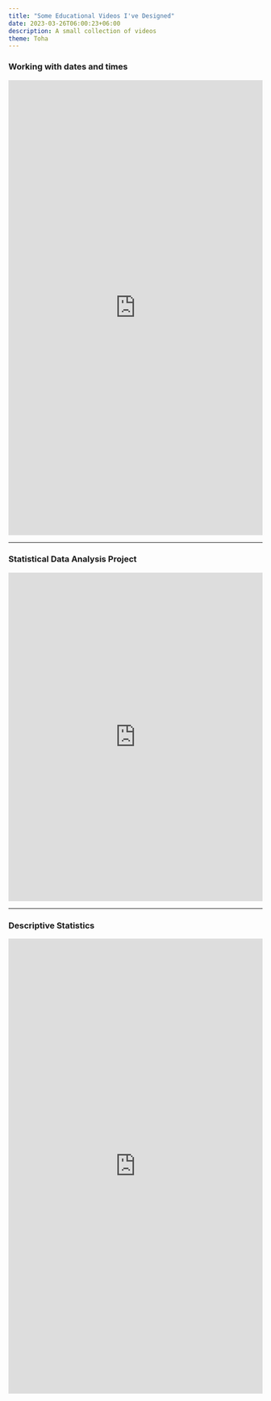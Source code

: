 ```yaml
---
title: "Some Educational Videos I've Designed"
date: 2023-03-26T06:00:23+06:00
description: A small collection of videos
theme: Toha
---
```


### Working with dates and times

<iframe width="100%" height="900" src="https://youtube.com/embed/VKjciJDUvEU" title="dates_times" frameborder="0" allow="accelerometer; clipboard-write;" allowfullscreen></iframe>

---

### Statistical Data Analysis Project

<iframe width="100%" height="650" src="https://youtube.com/embed/MHxU_8d2dGk" title="SDA" frameborder="0" allow="accelerometer; clipboard-write;" allowfullscreen></iframe>

---

### Descriptive Statistics

<iframe width="100%" height="900" src="https://youtube.com/embed/PFtGG8gH-E8" title="histogram" frameborder="0" allow="accelerometer; clipboard-write;" allowfullscreen></iframe>
